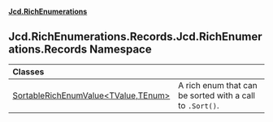 #### [Jcd.RichEnumerations](index.md 'index')

## Jcd.RichEnumerations.Records.Jcd.RichEnumerations.Records Namespace

| Classes                                                                                                                                                                             |                                                          |
|:------------------------------------------------------------------------------------------------------------------------------------------------------------------------------------|:---------------------------------------------------------|
| [SortableRichEnumValue&lt;TValue,TEnum&gt;](SortableRichEnumValue_TValue,TEnum_.md 'Jcd.RichEnumerations.Records.Jcd.RichEnumerations.Records.SortableRichEnumValue<TValue,TEnum>') | A rich enum that can be sorted with a call to `.Sort()`. |
